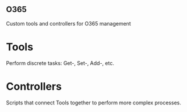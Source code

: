## O365
Custom tools and controllers for O365 management

# Tools
Perform discrete tasks: Get-, Set-, Add-, etc.

# Controllers
Scripts that connect Tools together to perform more complex processes.